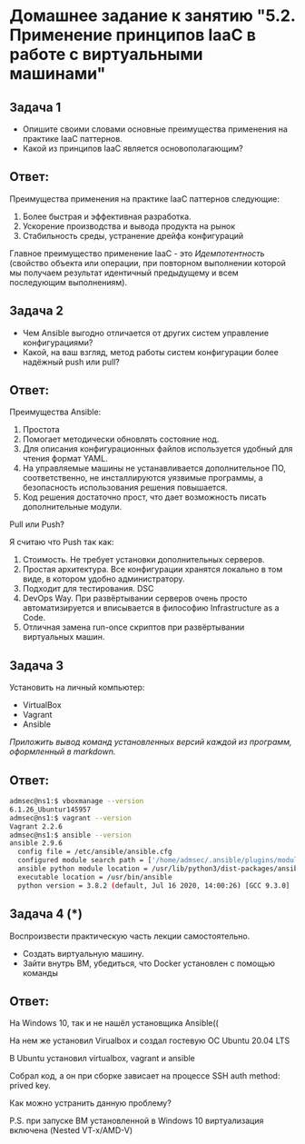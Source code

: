 # Домашнее задание к занятию "5.2. Применение принципов IaaC в работе с виртуальными машинами"

## Задача 1 

* Опишите своими словами основные преимущества применения на практике IaaC паттернов.
* Какой из принципов IaaC является основополагающим?

## Ответ:

Преимущества применения на практике IaaC паттернов следующие:
1. Более быстрая и эффективная разработка.
2. Ускорение производства и вывода продукта на рынок
3. Стабильность среды, устранение дрейфа конфигураций

Главное преимущество применение IaaC - это *Идемпотентность* (свойство
объекта или операции, при повторном выполнении которой мы получаем 
результат идентичный предыдущему и всем последующим выполнениям).

## Задача 2

* Чем Ansible выгодно отличается от других систем управление конфигурациями?
* Какой, на ваш взгляд, метод работы систем конфигурации более надёжный push или pull?

## Ответ:

Преимущества Ansible:
1. Простота
2. Помогает методически обновлять состояние нод.
3. Для описания конфигурационных файлов используется удобный для чтения формат YAML.
4. На управляемые машины не устанавливается дополнительное ПО, 
соответственно, не инсталлируются уязвимые программы, а безопасность 
использования решения повышается.
5. Код решения достаточно прост, что дает возможность писать дополнительные модули.

Pull или Push?

Я считаю что Push так как:
1. Стоимость. Не требует установки дополнительных серверов.
2. Простая архитектура. Все конфигурации хранятся локально в том виде, 
в котором удобно администратору.
3. Подходит для тестирования. DSC
4. DevOps Way. При развёртывании серверов очень просто автоматизируется 
и вписывается в философию Infrastructure as a Code.
5. Отличная замена run-once скриптов при развёртывании виртуальных машин.

## Задача 3 

Установить на личный компьютер:
* VirtualBox
* Vagrant
* Ansible

*Приложить вывод команд установленных версий каждой из программ, оформленный в markdown.*

## Ответ:

```bash
admsec@ns1:$ vboxmanage --version
6.1.26_Ubuntur145957
admsec@ns1:$ vagrant --version
Vagrant 2.2.6
admsec@ns1:$ ansible --version
ansible 2.9.6
  config file = /etc/ansible/ansible.cfg
  configured module search path = ['/home/admsec/.ansible/plugins/modules', '/usr/share/ansible/plugins/modules']
  ansible python module location = /usr/lib/python3/dist-packages/ansible
  executable location = /usr/bin/ansible
  python version = 3.8.2 (default, Jul 16 2020, 14:00:26) [GCC 9.3.0]
```

## Задача 4 (*)

Воспроизвести практическую часть лекции самостоятельно.

* Создать виртуальную машину.
* Зайти внутрь ВМ, убедиться, что Docker установлен с помощью команды

## Ответ:

На Windows 10, так и не нашёл установщика Ansible((

На нем же установил Virualbox и создал гостевую ОС Ubuntu 20.04 LTS

В Ubuntu установил virtualbox, vagrant и ansible

Собрал код, а он при сборке зависает на процессе SSH auth method: prived key.

Как можно устранить данную проблему?

P.S. при запуске ВМ установленной в Windows 10 виртуализация включена (Nested VT-x/AMD-V)